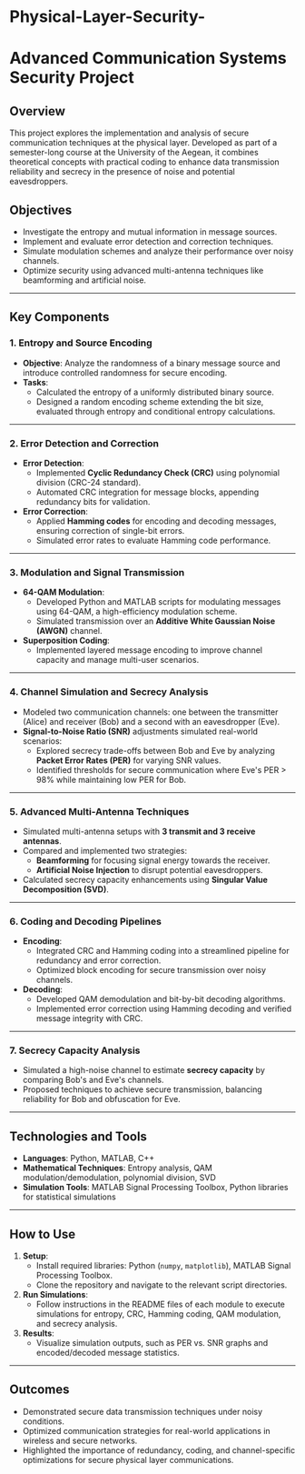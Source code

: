 # Physical-Layer-Security-

# **Advanced Communication Systems Security Project**

## **Overview**
This project explores the implementation and analysis of secure communication techniques at the physical layer. Developed as part of a semester-long course at the University of the Aegean, it combines theoretical concepts with practical coding to enhance data transmission reliability and secrecy in the presence of noise and potential eavesdroppers.

## **Objectives**
- Investigate the entropy and mutual information in message sources.
- Implement and evaluate error detection and correction techniques.
- Simulate modulation schemes and analyze their performance over noisy channels.
- Optimize security using advanced multi-antenna techniques like beamforming and artificial noise.

---

## **Key Components**

### 1. **Entropy and Source Encoding**
- **Objective**: Analyze the randomness of a binary message source and introduce controlled randomness for secure encoding.
- **Tasks**:
  - Calculated the entropy of a uniformly distributed binary source.
  - Designed a random encoding scheme extending the bit size, evaluated through entropy and conditional entropy calculations.

---

### 2. **Error Detection and Correction**
- **Error Detection**:
  - Implemented **Cyclic Redundancy Check (CRC)** using polynomial division (CRC-24 standard).
  - Automated CRC integration for message blocks, appending redundancy bits for validation.
- **Error Correction**:
  - Applied **Hamming codes** for encoding and decoding messages, ensuring correction of single-bit errors.
  - Simulated error rates to evaluate Hamming code performance.

---

### 3. **Modulation and Signal Transmission**
- **64-QAM Modulation**:
  - Developed Python and MATLAB scripts for modulating messages using 64-QAM, a high-efficiency modulation scheme.
  - Simulated transmission over an **Additive White Gaussian Noise (AWGN)** channel.
- **Superposition Coding**:
  - Implemented layered message encoding to improve channel capacity and manage multi-user scenarios.

---

### 4. **Channel Simulation and Secrecy Analysis**
- Modeled two communication channels: one between the transmitter (Alice) and receiver (Bob) and a second with an eavesdropper (Eve).
- **Signal-to-Noise Ratio (SNR)** adjustments simulated real-world scenarios:
  - Explored secrecy trade-offs between Bob and Eve by analyzing **Packet Error Rates (PER)** for varying SNR values.
  - Identified thresholds for secure communication where Eve's PER > 98% while maintaining low PER for Bob.

---

### 5. **Advanced Multi-Antenna Techniques**
- Simulated multi-antenna setups with **3 transmit and 3 receive antennas**.
- Compared and implemented two strategies:
  - **Beamforming** for focusing signal energy towards the receiver.
  - **Artificial Noise Injection** to disrupt potential eavesdroppers.
- Calculated secrecy capacity enhancements using **Singular Value Decomposition (SVD)**.

---

### 6. **Coding and Decoding Pipelines**
- **Encoding**:
  - Integrated CRC and Hamming coding into a streamlined pipeline for redundancy and error correction.
  - Optimized block encoding for secure transmission over noisy channels.
- **Decoding**:
  - Developed QAM demodulation and bit-by-bit decoding algorithms.
  - Implemented error correction using Hamming decoding and verified message integrity with CRC.

---

### 7. **Secrecy Capacity Analysis**
- Simulated a high-noise channel to estimate **secrecy capacity** by comparing Bob's and Eve's channels.
- Proposed techniques to achieve secure transmission, balancing reliability for Bob and obfuscation for Eve.

---

## **Technologies and Tools**
- **Languages**: Python, MATLAB, C++
- **Mathematical Techniques**: Entropy analysis, QAM modulation/demodulation, polynomial division, SVD
- **Simulation Tools**: MATLAB Signal Processing Toolbox, Python libraries for statistical simulations

---

## **How to Use**
1. **Setup**:
   - Install required libraries: Python (`numpy`, `matplotlib`), MATLAB Signal Processing Toolbox.
   - Clone the repository and navigate to the relevant script directories.
2. **Run Simulations**:
   - Follow instructions in the README files of each module to execute simulations for entropy, CRC, Hamming coding, QAM modulation, and secrecy analysis.
3. **Results**:
   - Visualize simulation outputs, such as PER vs. SNR graphs and encoded/decoded message statistics.

---

## **Outcomes**
- Demonstrated secure data transmission techniques under noisy conditions.
- Optimized communication strategies for real-world applications in wireless and secure networks.
- Highlighted the importance of redundancy, coding, and channel-specific optimizations for secure physical layer communications.


